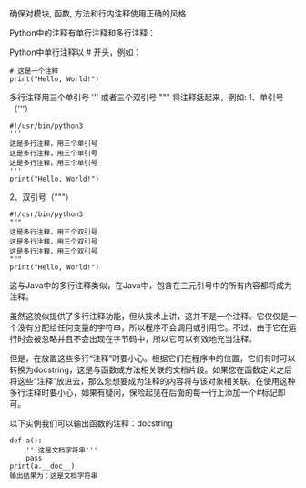 确保对模块, 函数, 方法和行内注释使用正确的风格

Python中的注释有单行注释和多行注释：

Python中单行注释以 # 开头，例如：
```
# 这是一个注释
print("Hello, World!")
```
多行注释用三个单引号 ''' 或者三个双引号 """ 将注释括起来，例如:
1、单引号（'''）
```
#!/usr/bin/python3 
'''
这是多行注释，用三个单引号
这是多行注释，用三个单引号 
这是多行注释，用三个单引号
'''
print("Hello, World!")
```
2、双引号（"""）
```
#!/usr/bin/python3 
"""
这是多行注释，用三个双引号
这是多行注释，用三个双引号 
这是多行注释，用三个双引号
"""
print("Hello, World!")
```
这与Java中的多行注释类似，在Java中，包含在三元引号中的所有内容都将成为注释。

虽然这貌似提供了多行注释功能，但从技术上讲，这并不是一个注释。它仅仅是一个没有分配给任何变量的字符串，所以程序不会调用或引用它。不过，由于它在运行时会被忽略并且不会出现在字节码中，所以它可以有效地充当注释。

但是，在放置这些多行“注释”时要小心。根据它们在程序中的位置，它们有时可以转换为docstring，这是与函数或方法相关联的文档片段。如果您在函数定义之后将这些“注释”放进去，那么您想要成为注释的内容将与该对象相关联。在使用这种多行注释时要小心，如果有疑问，保险起见在后面的每一行上添加一个#标记即可。

以下实例我们可以输出函数的注释：docstring
```
def a():
    '''这是文档字符串'''
    pass
print(a.__doc__)
输出结果为：这是文档字符串
```